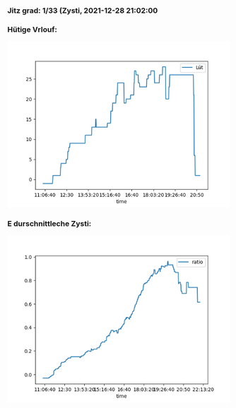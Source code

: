 ### Jitz grad: 1/33 (Zysti, 2021-12-28 21:02:00

### Hütige Vrlouf:
![Graph](Today.png)

### E durschnittleche Zysti:
![Graph](Zysti.png)